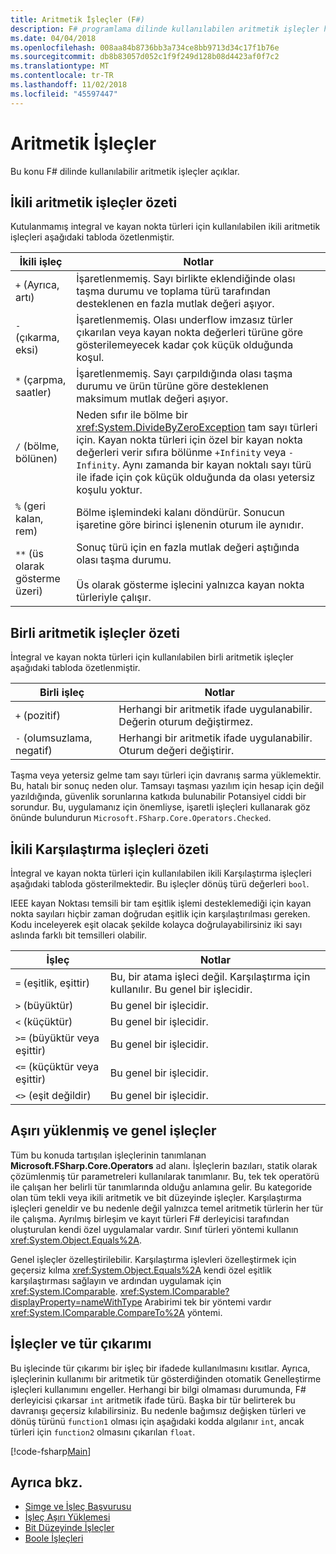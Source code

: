 ```yaml
---
title: Aritmetik İşleçler (F#)
description: F# programlama dilinde kullanılabilen aritmetik işleçler hakkında bilgi edinin.
ms.date: 04/04/2018
ms.openlocfilehash: 008aa84b8736bb3a734ce8bb9713d34c17f1b76e
ms.sourcegitcommit: db8b83057d052c1f9f249d128b08d4423af0f7c2
ms.translationtype: MT
ms.contentlocale: tr-TR
ms.lasthandoff: 11/02/2018
ms.locfileid: "45597447"
---
```

# <a name="arithmetic-operators"></a>Aritmetik İşleçler

Bu konu F# dilinde kullanılabilir aritmetik işleçler açıklar.

## <a name="summary-of-binary-arithmetic-operators"></a>İkili aritmetik işleçler özeti

Kutulanmamış integral ve kayan nokta türleri için kullanılabilen ikili aritmetik işleçleri aşağıdaki tabloda özetlenmiştir.

|İkili işleç|Notlar|
|---------------|-----|
|`+` (Ayrıca, artı)|İşaretlenmemiş. Sayı birlikte eklendiğinde olası taşma durumu ve toplama türü tarafından desteklenen en fazla mutlak değeri aşıyor.|
|`-` (çıkarma, eksi)|İşaretlenmemiş. Olası underflow imzasız türler çıkarılan veya kayan nokta değerleri türüne göre gösterilemeyecek kadar çok küçük olduğunda koşul.|
|`*` (çarpma, saatler)|İşaretlenmemiş. Sayı çarpıldığında olası taşma durumu ve ürün türüne göre desteklenen maksimum mutlak değeri aşıyor.|
|`/` (bölme, bölünen)|Neden sıfır ile bölme bir <xref:System.DivideByZeroException> tam sayı türleri için. Kayan nokta türleri için özel bir kayan nokta değerleri verir sıfıra bölünme `+Infinity` veya `-Infinity`. Aynı zamanda bir kayan noktalı sayı türü ile ifade için çok küçük olduğunda da olası yetersiz koşulu yoktur.|
|`%` (geri kalan, rem)|Bölme işlemindeki kalanı döndürür. Sonucun işaretine göre birinci işlenenin oturum ile aynıdır.|
|`**` (üs olarak gösterme üzeri)|Sonuç türü için en fazla mutlak değeri aştığında olası taşma durumu.<br /><br />Üs olarak gösterme işlecini yalnızca kayan nokta türleriyle çalışır.|

## <a name="summary-of-unary-arithmetic-operators"></a>Birli aritmetik işleçler özeti

İntegral ve kayan nokta türleri için kullanılabilen birli aritmetik işleçler aşağıdaki tabloda özetlenmiştir.

|Birli işleç|Notlar|
|--------------|-----|
|`+` (pozitif)|Herhangi bir aritmetik ifade uygulanabilir. Değerin oturum değiştirmez.|
|`-` (olumsuzlama, negatif)|Herhangi bir aritmetik ifade uygulanabilir. Oturum değeri değiştirir.|
Taşma veya yetersiz gelme tam sayı türleri için davranış sarma yüklemektir. Bu, hatalı bir sonuç neden olur. Tamsayı taşması yazılım için hesap için değil yazıldığında, güvenlik sorunlarına katkıda bulunabilir Potansiyel ciddi bir sorundur. Bu, uygulamanız için önemliyse, işaretli işleçleri kullanarak göz önünde bulundurun `Microsoft.FSharp.Core.Operators.Checked`.

## <a name="summary-of-binary-comparison-operators"></a>İkili Karşılaştırma işleçleri özeti

İntegral ve kayan nokta türleri için kullanılabilen ikili Karşılaştırma işleçleri aşağıdaki tabloda gösterilmektedir. Bu işleçler dönüş türü değerleri `bool`.

IEEE kayan Noktası temsili bir tam eşitlik işlemi desteklemediği için kayan nokta sayıları hiçbir zaman doğrudan eşitlik için karşılaştırılması gereken. Kodu inceleyerek eşit olacak şekilde kolayca doğrulayabilirsiniz iki sayı aslında farklı bit temsilleri olabilir.

|İşleç|Notlar|
|--------|-----|
|`=` (eşitlik, eşittir)|Bu, bir atama işleci değil. Karşılaştırma için kullanılır. Bu genel bir işlecidir.|
|`>` (büyüktür)|Bu genel bir işlecidir.|
|`<` (küçüktür)|Bu genel bir işlecidir.|
|`>=` (büyüktür veya eşittir)|Bu genel bir işlecidir.|
|`<=` (küçüktür veya eşittir)|Bu genel bir işlecidir.|
|`<>` (eşit değildir)|Bu genel bir işlecidir.|

## <a name="overloaded-and-generic-operators"></a>Aşırı yüklenmiş ve genel işleçler

Tüm bu konuda tartışılan işleçlerinin tanımlanan **Microsoft.FSharp.Core.Operators** ad alanı. İşleçlerin bazıları, statik olarak çözümlenmiş tür parametreleri kullanılarak tanımlanır. Bu, tek tek operatörü ile çalışan her belirli tür tanımlarında olduğu anlamına gelir. Bu kategoride olan tüm tekli veya ikili aritmetik ve bit düzeyinde işleçler. Karşılaştırma işleçleri geneldir ve bu nedenle değil yalnızca temel aritmetik türlerin her tür ile çalışma. Ayrılmış birleşim ve kayıt türleri F# derleyicisi tarafından oluşturulan kendi özel uygulamalar vardır. Sınıf türleri yöntemi kullanın <xref:System.Object.Equals%2A>.

Genel işleçler özelleştirilebilir. Karşılaştırma işlevleri özelleştirmek için geçersiz kılma <xref:System.Object.Equals%2A> kendi özel eşitlik karşılaştırması sağlayın ve ardından uygulamak için <xref:System.IComparable>. <xref:System.IComparable?displayProperty=nameWithType> Arabirimi tek bir yöntemi vardır <xref:System.IComparable.CompareTo%2A> yöntemi.

## <a name="operators-and-type-inference"></a>İşleçler ve tür çıkarımı

Bu işlecinde tür çıkarımı bir işleç bir ifadede kullanılmasını kısıtlar. Ayrıca, işleçlerinin kullanımı bir aritmetik tür gösterdiğinden otomatik Genelleştirme işleçleri kullanımını engeller. Herhangi bir bilgi olmaması durumunda, F# derleyicisi çıkarsar `int` aritmetik ifade türü. Başka bir tür belirterek bu davranışı geçersiz kılabilirsiniz. Bu nedenle bağımsız değişken türleri ve dönüş türünü `function1` olması için aşağıdaki kodda algılanır `int`, ancak türleri için `function2` olmasını çıkarılan `float`.

[!code-fsharp[Main](../../../../samples/snippets/fsharp/lang-ref-1/snippet3501.fs)]

## <a name="see-also"></a>Ayrıca bkz.

- [Simge ve İşleç Başvurusu](index.md)
- [İşleç Aşırı Yüklemesi](../operator-overloading.md)
- [Bit Düzeyinde İşleçler](bitwise-operators.md)
- [Boole İşleçleri](boolean-operators.md)
